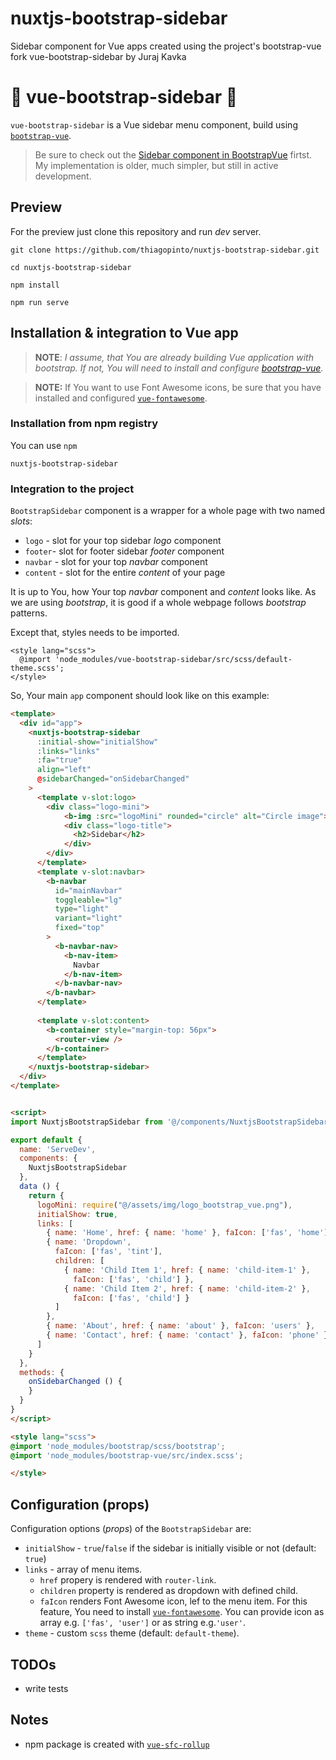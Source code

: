 # nuxtjs-bootstrap-sidebar
Sidebar component for Vue apps created using the project's bootstrap-vue fork vue-bootstrap-sidebar by Juraj Kavka
# :bookmark_tabs: vue-bootstrap-sidebar :bookmark_tabs:

`vue-bootstrap-sidebar` is a Vue sidebar menu component, build using [`bootstrap-vue`](https://bootstrap-vue.js.org/).

> Be sure to check out the [Sidebar component in BootstrapVue](https://bootstrap-vue.org/docs/components/sidebar) firtst. My implementation is older, much simpler, but still in active development.

## Preview
For the preview just clone this repository and run *dev* server.
```
git clone https://github.com/thiagopinto/nuxtjs-bootstrap-sidebar.git
```
```
cd nuxtjs-bootstrap-sidebar
```
```
npm install
```
```
npm run serve
```
## Installation & integration to Vue app
> **NOTE**: *I assume, that You are already building Vue application with bootstrap. If not, You will need to install and configure [bootstrap-vue](https://bootstrap-vue.js.org/docs).*

> **NOTE:** If You want to use Font Awesome icons, be sure that you have installed and configured [`vue-fontawesome`](https://github.com/FortAwesome/vue-fontawesome).

### Installation from npm registry
You can use `npm`
```
nuxtjs-bootstrap-sidebar
```

### Integration to  the project

`BootstrapSidebar` component is a wrapper for a whole page with two named *slots*:

  - `logo` - slot for your top sidebar *logo* component
  - `footer`- slot for footer sidebar *footer* component
  - `navbar` - slot for your top *navbar* component
  - `content` - slot for the entire *content* of your page

It is up to You, how Your top *navbar* component and *content* looks like. As we are using *bootstrap*, it is good if a whole webpage follows *bootstrap* patterns.

Except that, styles needs to be imported.

```
<style lang="scss">
  @import 'node_modules/vue-bootstrap-sidebar/src/scss/default-theme.scss';
</style>
```

So, Your main `app` component should look like on this example:

```html
<template>
  <div id="app">
    <nuxtjs-bootstrap-sidebar 
      :initial-show="initialShow" 
      :links="links"
      :fa="true"
      align="left"
      @sidebarChanged="onSidebarChanged"
    >
      <template v-slot:logo>
        <div class="logo-mini">
            <b-img :src="logoMini" rounded="circle" alt="Circle image"></b-img>
            <div class="logo-title">
              <h2>Sidebar</h2>
            </div>
        </div>
      </template>
      <template v-slot:navbar>
        <b-navbar 
          id="mainNavbar" 
          toggleable="lg" 
          type="light" 
          variant="light" 
          fixed="top"
        >
          <b-navbar-nav>
            <b-nav-item>
              Navbar
            </b-nav-item>
          </b-navbar-nav>
        </b-navbar>
      </template>
      
      <template v-slot:content>
        <b-container style="margin-top: 56px">
          <router-view />
        </b-container>
      </template>
    </nuxtjs-bootstrap-sidebar>
  </div>
</template>


<script>
import NuxtjsBootstrapSidebar from '@/components/NuxtjsBootstrapSidebar.vue'

export default {
  name: 'ServeDev',
  components: {
    NuxtjsBootstrapSidebar
  },
  data () {
    return {
      logoMini: require("@/assets/img/logo_bootstrap_vue.png"),
      initialShow: true,
      links: [
        { name: 'Home', href: { name: 'home' }, faIcon: ['fas', 'home'] },
        { name: 'Dropdown',
          faIcon: ['fas', 'tint'],
          children: [
            { name: 'Child Item 1', href: { name: 'child-item-1' }, 
              faIcon: ['fas', 'child'] },
            { name: 'Child Item 2', href: { name: 'child-item-2' }, 
              faIcon: ['fas', 'child'] }
          ]
        },
        { name: 'About', href: { name: 'about' }, faIcon: 'users' },
        { name: 'Contact', href: { name: 'contact' }, faIcon: 'phone' },
      ]
    }
  },
  methods: {
    onSidebarChanged () {
    }
  }
}
</script>

<style lang="scss">
@import 'node_modules/bootstrap/scss/bootstrap';
@import 'node_modules/bootstrap-vue/src/index.scss';

</style>

```

## Configuration (props)

Configuration options (*props*) of the `BootstrapSidebar` are:

  - `initialShow` - `true`/`false` if the sidebar is initially visible or not (default: `true`)
  - `links` - array of menu items.
    - `href` propery is rendered with `router-link`.
    - `children` property is rendered as dropdown with defined child.
    - `faIcon` renders Font Awesome icon, lef to the menu item. For this feature, You need to install [`vue-fontawesome`](https://github.com/FortAwesome/vue-fontawesome). You can provide icon as array e.g. `['fas', 'user']` or as string e.g.`'user'`.
  - `theme` - custom `scss` theme (default: `default-theme`).

## TODOs
- write tests

## Notes
- npm package is created with [`vue-sfc-rollup`](https://www.npmjs.com/package/vue-sfc-rollup)